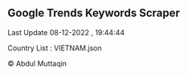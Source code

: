 

## Google Trends Keywords Scraper 
 
Last Update 08-12-2022 , 19:44:44

Country List :
VIETNAM.json



© Abdul Muttaqin 
